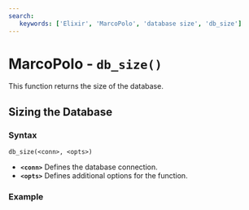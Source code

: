 ```yaml
---
search:
   keywords: ['Elixir', 'MarcoPolo', 'database size', 'db_size']
---
```


# MarcoPolo - `db_size()`

This function returns the size of the database.

## Sizing the Database

### Syntax

```
db_size(<conn>, <opts>)
```

- **`<conn>`** Defines the database connection.
- **`<opts>`** Defines additional options for the function.

### Example
